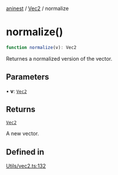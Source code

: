 [aninest](../../index.md) / [Vec2](../index.md) / normalize

# normalize()

```ts
function normalize(v): Vec2
```

Returnes a normalized version of the vector.

## Parameters

• **v**: [`Vec2`](../type-aliases/Vec2.md)

## Returns

[`Vec2`](../type-aliases/Vec2.md)

A new vector.

## Defined in

[Utils/vec2.ts:132](https://github.com/zphrs/aninest/blob/b669292333243ef725d764f354c403b2c4bde014/core/src/Utils/vec2.ts#L132)
